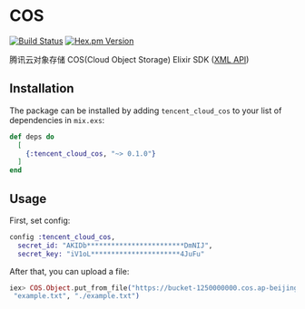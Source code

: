 # COS

[![Build Status](https://github.com/oo6/tencent_cloud_cos/workflows/CI/badge.svg)](https://github.com/oo6/tencent_cloud_cos/actions?query=workflow%3ACI)
[![Hex.pm Version](https://img.shields.io/hexpm/v/tencent_cloud_cos.svg)](https://hex.pm/packages/tencent_cloud_cos)

腾讯云对象存储 COS(Cloud Object Storage) Elixir SDK ([XML API](https://cloud.tencent.com/document/product/436/7751))

## Installation

The package can be installed by adding `tencent_cloud_cos` to your list of dependencies in `mix.exs`:

```elixir
def deps do
  [
    {:tencent_cloud_cos, "~> 0.1.0"}
  ]
end
```

## Usage

First, set config:

```elixir
config :tencent_cloud_cos,
  secret_id: "AKIDb************************DmNIJ",
  secret_key: "iV1oL**********************4JuFu"
```

After that, you can upload a file:

```elixir
iex> COS.Object.put_from_file("https://bucket-1250000000.cos.ap-beijing.myqcloud.com",
 "example.txt", "./example.txt")
```
